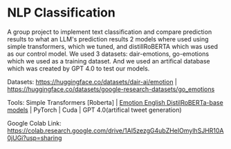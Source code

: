 # NLP Classification
A group project to implement text classification and compare prediction results to what an LLM's prediction results
2 models where used using simple transformers, which we tuned, and distillRoBERTA which was used as our control model.
We used 3 datasets: dair-emotions, go-emotions which we used as a training dataset. And we used an artifical database which was created by GPT 4.0 to test our models. 

Datasets: https://huggingface.co/datasets/dair-ai/emotion | https://huggingface.co/datasets/google-research-datasets/go_emotions

Tools: Simple Transformers [Roberta] | [Emotion English DistilRoBERTa-base models](https://huggingface.co/j-hartmann/emotion-english-distilroberta-base) | PyTorch | Cuda | GPT 4.0(artifical tweet generation)

Google Colab Link: https://colab.research.google.com/drive/1AI5zezgG4ubZHeIOmylhSJHR10A0jUGi?usp=sharing

